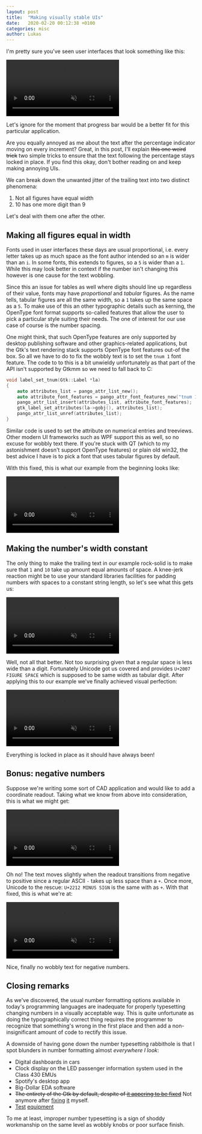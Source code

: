 ```yaml
---
layout: post
title:  "Making visually stable UIs"
date:   2020-02-20 00:12:38 +0100
categories: misc
author: Lukas
---
```


I'm pretty sure you've seen user interfaces that look something like 
this: 

<video muted autoplay loop>
  <source src="/assets/bad.mp4">
</video>

Let's ignore for the moment that progress bar would be a better fit for this 
particular application.

Are you equally annoyed as me about the text after the 
percentage indicator moving on every increment? Great, in this post, 
I'll explain ~~this one weird trick~~ two simple tricks to ensure that the text following the 
percentage stays locked in place. If you find this okay, don't bother 
reading on and keep making annoying UIs.

We can break down the unwanted jitter of the trailing text into two 
distinct phenomena:

 1. Not all figures have equal width
 1. 10 has one more digit than 9
 
Let's deal with them one after the other.

## Making all figures equal in width

Fonts used in user interfaces these days are usual proportional, i.e. 
every letter takes up as much space as the font author intended so an 
`m` is wider than an `i`. In some fonts, this extends to figures, so a 
`5` is wider than a `1`. While this may look better in context if the 
number isn't changing this however is one cause for the text wobbling.

Since this an issue for tables as well where digits should line up 
regardless of their value, fonts may have *proportional* and *tabular* 
figures. As the name tells, tabular figures are all the same width, so 
a `1` takes up the same space as a `5`. To make use of this an other 
typographic details such as kerning, the OpenType font format supports 
so-called features that allow the user to pick a particular style 
suiting their needs. The one of interest for our use case of course is 
the number spacing.

One might think, that such OpenType features are 
only supported by desktop publishing software and other 
graphics-related applications, but the Gtk's text rendering stack 
supports OpenType font features out-of the box. So all we have to do to 
fix the wobbly text is to set the `tnum 1` font feature. The code to to 
this is a bit unwieldy unfortunately as that part of the API isn't 
supported by Gtkmm so we need to fall back to C:

```c++
void label_set_tnum(Gtk::Label *la)
{
    auto attributes_list = pango_attr_list_new();
    auto attribute_font_features = pango_attr_font_features_new("tnum 1");
    pango_attr_list_insert(attributes_list, attribute_font_features);
    gtk_label_set_attributes(la->gobj(), attributes_list);
    pango_attr_list_unref(attributes_list);
}
```

Similar code is used to set the attribute on numerical entries and 
treeviews. Other modern UI frameworks such as WPF support this as well, 
so no excuse for wobbly text there. If you're stuck with QT (which to 
my astonishment doesn't support OpenType features) or plain old win32, the 
best advice I have is to pick a font that uses tabular figures by 
default.

With this fixed, this is what our example from the beginning looks 
like:

<video muted autoplay loop>
  <source src="/assets/better.mp4">
</video>

## Making the number's width constant

The only thing to make the trailing text in our example rock-solid is 
to make sure that `1` and `10` take up amount equal amounts of space. A 
knee-jerk reaction might be to use your standard libraries facilities 
for padding numbers with spaces to a constant string length, so 
let's see what this gets us:

<video muted autoplay loop>
  <source src="/assets/better2.mp4">
</video>

Well, not all that better. Not too surprising given that a regular space is 
less wide than a digit. Fortunately Unicode got us covered and provides 
`U+2007 FIGURE SPACE` which is supposed to be same width as tabular 
digit. After applying this to our example we've finally achieved visual 
perfection:

<video muted autoplay loop>
  <source src="/assets/good.mp4">
</video>

Everything is locked in place as it should have always been!

## Bonus: negative numbers

Suppose we're writing some sort of CAD application and would like to 
add a coordinate readout. Taking what we know from above into 
consideration, this is what we might get:

<video muted autoplay loop>
  <source src="/assets/c-bad.mp4">
</video>

Oh no! The text moves slightly when the readout transitions from 
negative to positive since a regular ASCII `-` takes up less space than a 
`+`. Once more, Unicode to the rescue: `U+2212 MINUS SIGN` is the same 
with as `+`. With that fixed, this is what we're at:

<video muted autoplay loop>
  <source src="/assets/c-good.mp4">
</video>

Nice, finally no wobbly text for negative numbers.

## Closing remarks

As we've discovered, the usual number formatting options available in 
today's programming languages are inadequate for properly typesetting 
changing numbers in a visually acceptable way. This is quite 
unfortunate as doing the typographically correct thing requires the 
programmer to recognize that something's wrong in the first place and 
then add a non-insignificant amount of code to rectify this issue.

A downside of having gone down the number typesetting rabbithole is 
that I spot blunders in number formatting almost *everywhere I look*:

 * Digital dashboards in cars
 * Clock display on the LED passenger information system used in the 
 Class 430 EMUs
 * Spotify's desktop app
 * Big-Dollar EDA software
 * ~~The entirety of the Gtk by default, despite of 
 [it appering to be fixed](https://gitlab.gnome.org/GNOME/gtk/issues/41)~~ Not anymore after [fixing](https://gitlab.gnome.org/GNOME/gtk/-/merge_requests/1478) [it](https://gitlab.gnome.org/GNOME/gtk/-/merge_requests/1493) myself.
 * [Test](https://youtu.be/2OGzs0iea1I?t=295) [equipment](https://youtu.be/ToVJTKCyIU8?t=2521)

To me at least, improper number typesetting is a sign of shoddy 
workmanship on the same level as wobbly knobs or poor surface finish.
